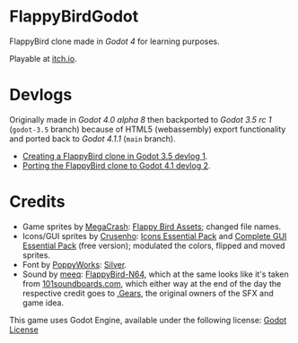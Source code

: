 # FlappyBirdGodot

FlappyBird clone made in *Godot 4* for learning purposes.

Playable at [itch.io](https://lorentzeus.itch.io/flappybirdgodot).

# Devlogs

Originally made in *Godot 4.0 alpha 8* then backported to *Godot 3.5 rc 1* (`godot-3.5` branch) because of HTML5 (webassembly) export functionality and ported back to *Godot 4.1.1* (`main` branch).

- [Creating a FlappyBird clone in Godot 3.5 devlog 1](https://blog.luevano.xyz/g/flappybird_godot_devlog_1.html).
- [Porting the FlappyBird clone to Godot 4.1 devlog 2](https://blog.luevano.xyz/g/flappybird_godot_devlog_2.html).

# Credits

- Game sprites by [MegaCrash](https://megacrash.itch.io/): [Flappy Bird Assets](https://megacrash.itch.io/flappy-bird-assets); changed file names.
- Icons/GUI sprites by [Crusenho](https://crusenho.itch.io/): [Icons Essential Pack](https://crusenho.itch.io/icons-essential-pack-free-icons) and [Complete GUI Essential Pack](https://crusenho.itch.io/complete-gui-essential-pack) (free version); modulated the colors, flipped and moved sprites.
- Font by [PoppyWorks](https://poppyworks.itch.io/): [Silver](https://poppyworks.itch.io/silver).
- Sound by [meeq](https://github.com/meeq): [FlappyBird-N64](https://github.com/meeq/FlappyBird-N64), which at the same looks like it's taken from [101soundboards.com](https://www.101soundboards.com/boards/10178-flappy-bird-sounds), which either way at the end of the day the respective credit goes to [.Gears](https://dotgears.com/), the original owners of the SFX and game idea.

This game uses Godot Engine, available under the following license: [Godot License](https://godotengine.org/license)
